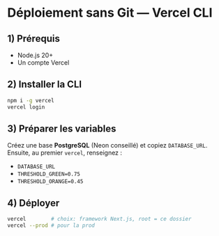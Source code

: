 # Déploiement sans Git — Vercel CLI

## 1) Prérequis
- Node.js 20+
- Un compte Vercel

## 2) Installer la CLI
```bash
npm i -g vercel
vercel login
```

## 3) Préparer les variables
Créez une base **PostgreSQL** (Neon conseillé) et copiez `DATABASE_URL`.
Ensuite, au premier `vercel`, renseignez :
- `DATABASE_URL`
- `THRESHOLD_GREEN=0.75`
- `THRESHOLD_ORANGE=0.45`

## 4) Déployer
```bash
vercel        # choix: framework Next.js, root = ce dossier
vercel --prod # pour la prod
```
